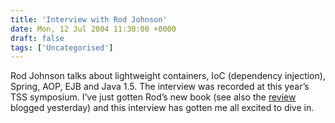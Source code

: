 ```yaml
---
title: 'Interview with Rod Johnson'
date: Mon, 12 Jul 2004 11:30:00 +0000
draft: false
tags: ['Uncategorised']
---
```


Rod Johnson talks about lightweight containers, IoC (dependency injection), Spring, AOP, EJB and Java 1.5. The interview was recorded at this year’s TSS symposium. I’ve just gotten Rod’s new book (see also the [review](http://www.theserverside.com/articles/article.tss?l=J2EEWithoutEJB_BookReview) blogged yesterday) and this interview has gotten me all excited to dive in.